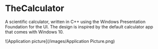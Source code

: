 # TheCalculator

A scientific calculator, written in C++ using the Windows Presentation Foundation for the UI. The design is inspired by the default
calculator app that comes with Windows 10.

![Application picture](/images/Application Picture.png)
